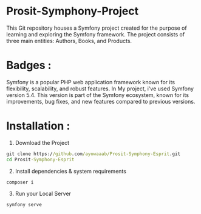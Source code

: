 # Prosit-Symphony-Project
This Git repository houses a Symfony project created for the purpose of learning and exploring the Symfony framework. 
The project consists of three main entities: Authors, Books, and Products.
# Badges :
Symfony is a popular PHP web application framework known for its flexibility, scalability, and robust features. In My project, i've used Symfony version 5.4. 
This version is part of the Symfony ecosystem, known for its improvements, bug fixes, and new features compared to previous versions.

# Installation :
1. Download the Project
```cmd
git clone https://github.com/ayowaaab/Prosit-Symphony-Esprit.git
cd Prosit-Symphony-Esprit
```
2. Install dependencies & system requirements
```cmd
composer i
```
3. Run your Local Server
```cmd
symfony serve
```






















